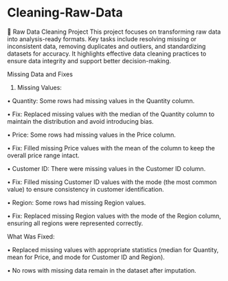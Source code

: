 # Cleaning-Raw-Data
🧹 Raw Data Cleaning Project This project focuses on transforming raw data into analysis-ready formats. Key tasks include resolving missing or inconsistent data, removing duplicates and outliers, and standardizing datasets for accuracy. It highlights effective data cleaning practices to ensure data integrity and support better decision-making.


Missing Data and Fixes

1. Missing Values:
   
• Quantity: Some rows had missing values in the Quantity column.

• Fix: Replaced missing values with the median of the Quantity column to maintain the distribution and avoid introducing bias.

• Price: Some rows had missing values in the Price column.

• Fix: Filled missing Price values with the mean of the column to keep the overall price range intact.

• Customer ID: There were missing values in the Customer ID column.

• Fix: Filled missing Customer ID values with the mode (the most common value) to ensure consistency in customer identification.

• Region: Some rows had missing Region values.

• Fix: Replaced missing Region values with the mode of the Region column, ensuring all regions were represented correctly.



What Was Fixed:

• Replaced missing values with appropriate statistics (median for Quantity, mean for Price, and mode for Customer ID and Region).

• No rows with missing data remain in the dataset after imputation.

